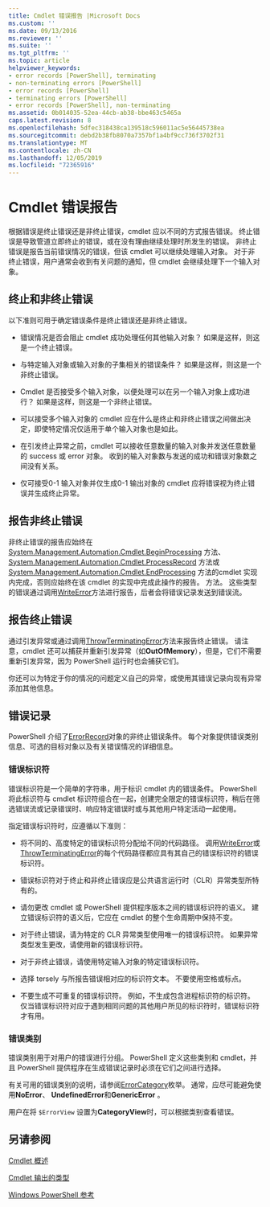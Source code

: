 ```yaml
---
title: Cmdlet 错误报告 |Microsoft Docs
ms.custom: ''
ms.date: 09/13/2016
ms.reviewer: ''
ms.suite: ''
ms.tgt_pltfrm: ''
ms.topic: article
helpviewer_keywords:
- error records [PowerShell], terminating
- non-terminating errors [PowerShell]
- error records [PowerShell]
- terminating errors [PowerShell]
- error records [PowerShell], non-terminating
ms.assetid: 0b014035-52ea-44cb-ab38-bbe463c5465a
caps.latest.revision: 8
ms.openlocfilehash: 5dfec318438ca139518c596011ac5e56445738ea
ms.sourcegitcommit: debd2b38fb8070a7357bf1a4bf9cc736f3702f31
ms.translationtype: MT
ms.contentlocale: zh-CN
ms.lasthandoff: 12/05/2019
ms.locfileid: "72365916"
---
```

# <a name="cmdlet-error-reporting"></a>Cmdlet 错误报告

根据错误是终止错误还是非终止错误，cmdlet 应以不同的方式报告错误。 终止错误是导致管道立即终止的错误，或在没有理由继续处理时所发生的错误。 非终止错误是报告当前错误情况的错误，但该 cmdlet 可以继续处理输入对象。 对于非终止错误，用户通常会收到有关问题的通知，但 cmdlet 会继续处理下一个输入对象。

## <a name="terminating-and-nonterminating-errors"></a>终止和非终止错误

以下准则可用于确定错误条件是终止错误还是非终止错误。

- 错误情况是否会阻止 cmdlet 成功处理任何其他输入对象？ 如果是这样，则这是一个终止错误。

- 与特定输入对象或输入对象的子集相关的错误条件？ 如果是这样，则这是一个非终止错误。

- Cmdlet 是否接受多个输入对象，以便处理可以在另一个输入对象上成功进行？ 如果是这样，则这是一个非终止错误。

- 可以接受多个输入对象的 cmdlet 应在什么是终止和非终止错误之间做出决定，即使特定情况仅适用于单个输入对象也是如此。

- 在引发终止异常之前，cmdlet 可以接收任意数量的输入对象并发送任意数量的 success 或 error 对象。 收到的输入对象数与发送的成功和错误对象数之间没有关系。

- 仅可接受0-1 输入对象并仅生成0-1 输出对象的 cmdlet 应将错误视为终止错误并生成终止异常。

## <a name="reporting-nonterminating-errors"></a>报告非终止错误

非终止错误的报告应始终在 [System.Management.Automation.Cmdlet.BeginProcessing](/dotnet/api/System.Management.Automation.Cmdlet.BeginProcessing)  方法、[System.Management.Automation.Cmdlet.ProcessRecord](/dotnet/api/System.Management.Automation.Cmdlet.ProcessRecord) 方法或 [System.Management.Automation.Cmdlet.EndProcessing](/dotnet/api/System.Management.Automation.Cmdlet.EndProcessing) 方法的cmdlet 实现内完成，否则应始终在该 cmdlet 的实现中完成此操作的报告。 方法。 这些类型的错误通过调用[WriteError](/dotnet/api/System.Management.Automation.Cmdlet.WriteError)方法进行报告，后者会将错误记录发送到错误流。

## <a name="reporting-terminating-errors"></a>报告终止错误

通过引发异常或通过调用[ThrowTerminatingError](/dotnet/api/System.Management.Automation.Cmdlet.ThrowTerminatingError)方法来报告终止错误。 请注意，cmdlet 还可以捕获并重新引发异常（如**OutOfMemory**），但是，它们不需要重新引发异常，因为 PowerShell 运行时也会捕获它们。

你还可以为特定于你的情况的问题定义自己的异常，或使用其错误记录向现有异常添加其他信息。

## <a name="error-records"></a>错误记录

PowerShell 介绍了[ErrorRecord](/dotnet/api/System.Management.Automation.ErrorRecord)对象的非终止错误条件。 每个对象提供错误类别信息、可选的目标对象以及有关错误情况的详细信息。

### <a name="error-identifiers"></a>错误标识符

错误标识符是一个简单的字符串，用于标识 cmdlet 内的错误条件。
PowerShell 将此标识符与 cmdlet 标识符组合在一起，创建完全限定的错误标识符，稍后在筛选错误流或记录错误时、响应特定错误时或与其他用户特定活动一起使用。

指定错误标识符时，应遵循以下准则：

- 将不同的、高度特定的错误标识符分配给不同的代码路径。 调用[WriteError](/dotnet/api/System.Management.Automation.Cmdlet.WriteError)或[ThrowTerminatingError](/dotnet/api/System.Management.Automation.Cmdlet.ThrowTerminatingError)的每个代码路径都应具有其自己的错误标识符的错误标识符。

- 错误标识符对于终止和非终止错误应是公共语言运行时（CLR）异常类型所特有的。

- 请勿更改 cmdlet 或 PowerShell 提供程序版本之间的错误标识符的语义。 建立错误标识符的语义后，它应在 cmdlet 的整个生命周期中保持不变。

- 对于终止错误，请为特定的 CLR 异常类型使用唯一的错误标识符。 如果异常类型发生更改，请使用新的错误标识符。

- 对于非终止错误，请使用特定输入对象的特定错误标识符。

- 选择 tersely 与所报告错误相对应的标识符文本。 不要使用空格或标点。

- 不要生成不可重复的错误标识符。 例如，不生成包含进程标识符的标识符。 仅当错误标识符对应于遇到相同问题的其他用户所见的标识符时，错误标识符才有用。

### <a name="error-categories"></a>错误类别

错误类别用于对用户的错误进行分组。 PowerShell 定义这些类别和 cmdlet，并且 PowerShell 提供程序在生成错误记录时必须在它们之间进行选择。

有关可用的错误类别的说明，请参阅[ErrorCategory](/dotnet/api/System.Management.Automation.ErrorCategory)枚举。 通常，应尽可能避免使用**NoError**、 **UndefinedError**和**GenericError** 。

用户在将 `$ErrorView` 设置为**CategoryView**时，可以根据类别查看错误。

## <a name="see-also"></a>另请参阅

[Cmdlet 概述](./cmdlet-overview.md)

[Cmdlet 输出的类型](./types-of-cmdlet-output.md)

[Windows PowerShell 参考](../windows-powershell-reference.md)
